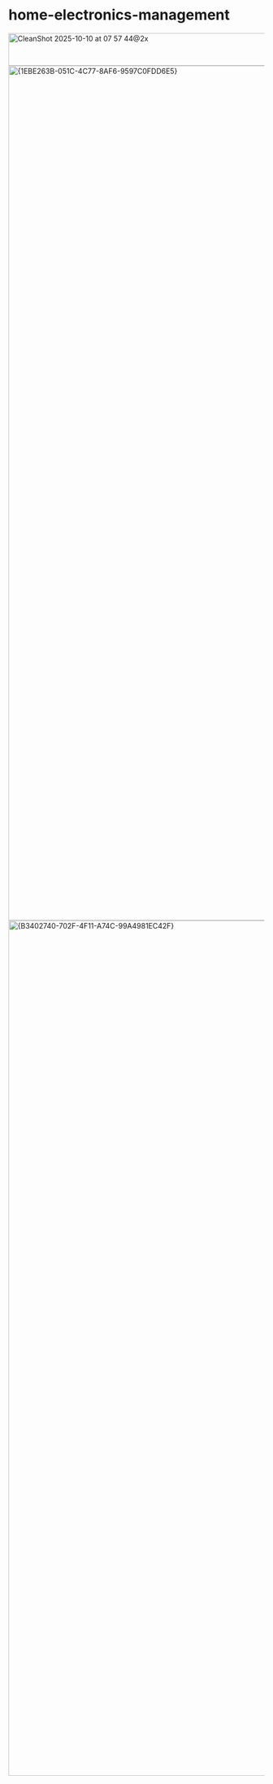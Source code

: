 # home-electronics-management

<img width="1490" height="64" alt="CleanShot 2025-10-10 at 07 57 44@2x" src="https://github.com/user-attachments/assets/56717cfa-469c-426d-a4e2-e51d153d7590" />
<img width="2966" height="1682" alt="{1EBE263B-051C-4C77-8AF6-9597C0FDD6E5}" src="https://github.com/user-attachments/assets/7898cc91-ee1b-413d-aa0f-4460a565abf6" />
<img width="2975" height="1683" alt="{B3402740-702F-4F11-A74C-99A4981EC42F}" src="https://github.com/user-attachments/assets/836430b7-f5fc-48a9-af8c-a2ee9ec5cf56" />
